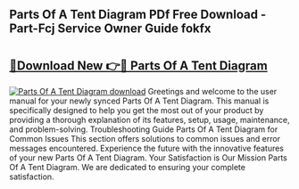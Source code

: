## Parts Of A Tent Diagram PDf Free Download - Part-Fcj Service Owner Guide fokfx

# <h2><a href="http://dfpwdew.blite.top/?on=Parts+Of+A+Tent+Diagram">🔗Download New 👉🔴 Parts Of A Tent Diagram</a></h2>

[![Parts Of A Tent Diagram download](https://i.imgur.com/lujVjoI.png)](http://dfpwdew.blite.top/?on=Parts+Of+A+Tent+Diagram)
Greetings and welcome to the user manual for your newly synced Parts Of A Tent Diagram. This manual is specifically designed to help you get the most out of your product by providing a thorough explanation of its features, setup, usage, maintenance, and problem-solving. Troubleshooting Guide Parts Of A Tent Diagram for Common Issues This section offers solutions to common issues and error messages encountered. Experience the future with the innovative features of your new Parts Of A Tent Diagram. Your Satisfaction is Our Mission Parts Of A Tent Diagram. We are dedicated to ensuring your complete satisfaction.
